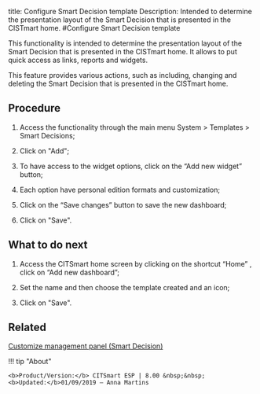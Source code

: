 title: Configure Smart Decision template
Description: Intended to determine the presentation layout of the Smart Decision that is presented in the CISTmart home.
#Configure Smart Decision template

This functionality is intended to determine the presentation layout of the Smart
Decision that is presented in the CISTmart home. It allows to put quick access
as links, reports and widgets.

This feature provides various actions, such as including, changing and deleting
the Smart Decision that is presented in the CISTmart home.

Procedure
-------------

1.  Access the functionality through the main menu System \> Templates \> Smart
    Decisions;

2.  Click on "Add";

3.  To have access to the widget options, click on the “Add new widget” button;

4.  Each option have personal edition formats and customization;

5.  Click on the “Save changes” button to save the new dashboard;

6.  Click on "Save".

What to do next
---------------

1.  Access the CITSmart home screen by clicking on the shortcut “Home” , click
    on “Add new dashboard”;

2.  Set the name and then choose the template created and an icon;

3.  Click on "Save".

Related
-------

[Customize management panel (Smart Decision)](/en-us/citsmart-esp-8/additional-features/reports/create/dashboard-customize-management-panel-smart-decision.html)

!!! tip "About"

    <b>Product/Version:</b> CITSmart ESP | 8.00 &nbsp;&nbsp;
    <b>Updated:</b>01/09/2019 – Anna Martins
